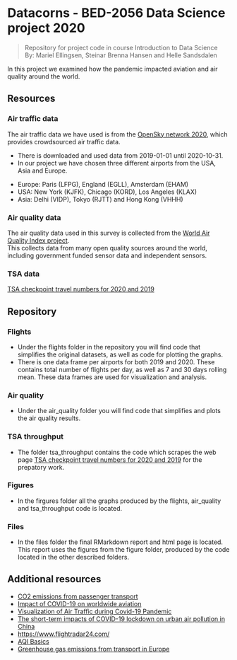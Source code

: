 # Datacorns - BED-2056 Data Science project 2020
> Repository for project code in course Introduction to Data Science \
> By: Mariel Ellingsen, Steinar Brenna Hansen and Helle Sandsdalen

In this project we examined how the pandemic impacted aviation and air quality around the world.

## Resources
### Air traffic data
The air traffic data we have used is from the [OpenSky network 2020](https://zenodo.org/record/4266937#.X9jGrdhKiMr), which provides crowdsourced air traffic data. 
- There is downloaded and used data from 2019-01-01 until 2020-10-31. 
- In our project we have chosen three different airports from the USA, Asia and Europe.
* Europe: Paris (LFPG), England (EGLL), Amsterdam (EHAM)
* USA: New York (KJFK), Chicago (KORD), Los Angeles (KLAX)
* Asia: Delhi (VIDP), Tokyo (RJTT) and Hong Kong (VHHH)

### Air quality data
The air quality data used in this survey is collected from the [World Air Quality Index project](https://aqicn.org). \
This collects data from many open quality sources around the world, including government funded sensor data and independent sensors.

### TSA data
[TSA checkpoint travel numbers for 2020 and 2019](https://www.tsa.gov/coronavirus/passenger-throughput)

## Repository
### Flights
- Under the flights folder in the repository you will find code that simplifies the original datasets, as well as code for plotting the graphs. 
- There is one data frame per airports for both 2019 and 2020. These contains total number of flights per day, as well as 7 and 30 days rolling mean. These data frames are used for visualization and analysis. 

### Air quality
- Under the air_quality folder you will find code that simplifies and plots the air quality results. 

### TSA throughput 
- The folder tsa_throughput contains the code which scrapes the web page [TSA checkpoint travel numbers for 2020 and 2019](https://www.tsa.gov/coronavirus/passenger-throughput) for the prepatory work.

### Figures
- In the firgures folder all the graphs produced by the flights, air_quality and tsa_throughput code is located. 

### Files
- In the files folder the final RMarkdown report and html page is located. This report uses the figures from the figure folder, produced by the code located in the other described folders. 

## Additional resources
- [CO2 emissions from passenger transport](https://www.eea.europa.eu/media/infographics/co2-emissions-from-passenger-transport/view)
- [Impact of COVID-19 on worldwide aviation](https://traffic-viz.github.io/scenarios/covid19.html)
- [Visualization of Air Traffic during Covid-19 Pandemic](https://towardsdatascience.com/visualization-of-air-traffic-during-covid-19-pandemic-c5941b049401)
- [The short-term impacts of COVID-19 lockdown on urban air pollution in China](https://www.nature.com/articles/s41893-020-0581-y)
- https://www.flightradar24.com/
- [AQI Basics](https://www.airnow.gov/aqi/aqi-basics/)
- [Greenhouse gas emissions from transport in Europe](https://www.eea.europa.eu/data-and-maps/indicators/transport-emissions-of-greenhouse-gases/transport-emissions-of-greenhouse-gases-12)

